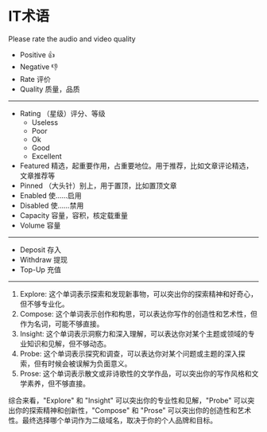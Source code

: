 # IT术语

Please rate the audio and video quality

* Positive 👍
* Negative 👎
* Rate 评价
* Quality 质量，品质

***

* Rating （星级）评分、等级
  * Useless
  * Poor
  * Ok
  * Good
  * Excellent
* Featured 精选，起重要作用，占重要地位。用于推荐，比如文章评论精选，文章推荐等
* Pinned （大头针）别上，用于置顶，比如置顶文章
* Enabled 使……启用
* Disabled 使……禁用
* Capacity 容量，容积，核定载重量
* Volume 容量

***

* Deposit 存入
* Withdraw 提现
* Top-Up 充值

***

1. Explore: 这个单词表示探索和发现新事物，可以突出你的探索精神和好奇心，但不够专业化。
2. Compose: 这个单词表示创作和构思，可以表达你写作的创造性和艺术性，但作为名词，可能不够直接。
3. Insight: 这个单词表示洞察力和深入理解，可以表达你对某个主题或领域的专业知识和见解，但不够动态。
4. Probe: 这个单词表示探究和调查，可以表达你对某个问题或主题的深入探索，但有时候会被误解为负面意义。
5. Prose: 这个单词表示散文或非诗歌性的文学作品，可以突出你的写作风格和文学素养，但不够直接。

综合来看，"Explore" 和 "Insight" 可以突出你的专业性和见解，"Probe" 可以突出你的探索精神和创新性，"Compose" 和 "Prose" 可以突出你的创造性和艺术性。最终选择哪个单词作为二级域名，取决于你的个人品牌和目标。
